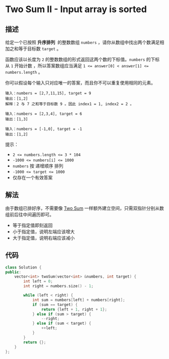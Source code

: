 # Two Sum II - Input array is sorted

## 描述

给定一个已按照 **升序排列**  的整数数组 `numbers` ，请你从数组中找出两个数满足相加之和等于目标数 `target` 。

函数应该以长度为 `2` 的整数数组的形式返回这两个数的下标值。`numbers` 的下标 从 `1` 开始计数 ，所以答案数组应当满足 `1 <= answer[0] < answer[1] <= numbers.length` 。

你可以假设每个输入只对应唯一的答案，而且你不可以重复使用相同的元素。
```
输入：numbers = [2,7,11,15], target = 9
输出：[1,2]
解释：2 与 7 之和等于目标数 9 。因此 index1 = 1, index2 = 2 。
```
```
输入：numbers = [2,3,4], target = 6
输出：[1,3]
```
```
输入：numbers = [-1,0], target = -1
输出：[1,2]
```

提示：

- `2 <= numbers.length <= 3 * 104`
- `-1000 <= numbers[i] <= 1000`
- `numbers` 按 递增顺序 排列
- `-1000 <= target <= 1000`
- 仅存在一个有效答案

## 解法

由于数组已排好序，不需要像 [Two Sum](../two_sum/) 一样额外建立空间，只需双指针分别从数组前后往中间遍历即可。

- 等于指定值即刻返回
- 小于指定值，说明左端应该增大
- 大于指定值，说明右端应该减小

## 代码

```cpp
class Solution {
public:
    vector<int> twoSum(vector<int> &numbers, int target) {
        int left = 0;
        int right = numbers.size() - 1;

        while (left < right) {
            int sum = numbers[left] + numbers[right];
            if (sum == target) {
                return {left + 1, right + 1};
            } else if (sum > target) {
                --right;
            } else if (sum < target) {
                ++left;
            }
        }
        return {};
    }
};
```
